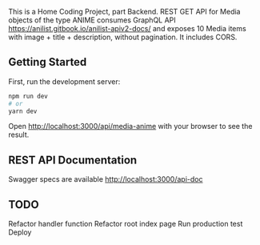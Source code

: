 This is a Home Coding Project, part Backend. REST GET API for Media objects of the type ANIME consumes GraphQL API https://anilist.gitbook.io/anilist-apiv2-docs/ 
and exposes 10 Media items with image + title + description, without pagination. It includes CORS.
  
## Getting Started

First, run the development server:

```bash
npm run dev
# or
yarn dev
```

Open [http://localhost:3000/api/media-anime](http://localhost:3000/api/media-anime) with your browser to see the result.

## REST API Documentation

Swagger specs are available [http://localhost:3000/api-doc](http://localhost:3000/api-doc) 

## TODO

Refactor handler function
Refactor root index page
Run production test
Deploy
